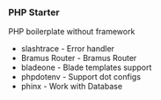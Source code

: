 ### PHP Starter

PHP boilerplate without framework

- slashtrace - Error handler
- Bramus Router - Bramus Router
- bladeone - Blade templates support
- phpdotenv - Support dot configs
- phinx - Work with Database